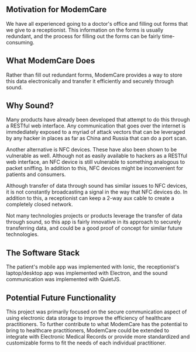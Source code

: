 ## Motivation for ModemCare

We have all experienced going to a doctor's office and filling out forms that we give to a receptionist.  This information on the forms is usually redundant, and the process for filling out the forms can be fairly time-consuming.

## What ModemCare Does

Rather than fill out redundant forms, ModemCare provides a way to store this data electronically and transfer it efficiently and securely through sound.

## Why Sound?

Many products have already been developed that attempt to do this through a RESTful web interface.  Any communication that goes over the internet is immdediately exposed to a myriad of attack vectors that can be leveraged by any hacker in places as far as China and Russia that can do a port scan.

Another alternative is NFC devices.  These have also been shown to be vulnerable as well.  Although not as easily available to hackers as a RESTful web interface, an NFC device is still vulnerable to something analogous to packet sniffing.  In addition to this, NFC devices might be inconvenient for patients and consumers.

Although transfer of data through sound has similar issues to NFC devices, it is not constantly broadcasting a signal in the way that NFC devices do.  In addition to this, a receptionist can keep a 2-way aux cable to create a completely closed network.

Not many technologies projects or products leverage the transfer of data through sound, so this app is fairly innovative in its approach to securely transferring data, and could be a good proof of concept for similar future technologies.

## The Software Stack

The patient's mobile app was implemented with Ionic, the receptionist's laptop/desktop app was implemented with Electron, and the sound communication was implemented with QuietJS.

## Potential Future Functionality

This project was primarily focused on the secure communication aspect of using electronic data storage to improve the efficiency of healthcare practitioners.
To further contribute to what ModemCare has the potential to bring to healthcare practitioners, ModemCare could be extended to integrate with Electronic Medical Records or provide more standardized and customizable forms to fit the needs of each individual practitioner.